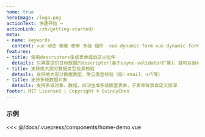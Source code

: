```yaml
---
home: true
heroImage: /logo.png
actionText: 快速开始 →
actionLink: /zh/getting-started/
meta:
- name: keywords
  content: vue 动态 嵌套 表单 多级 组件  vue-dynamic-form vue-dynamic-form-component
features:
- title: 使用descriptors生成表单或自定义组件
  details: 只需要提供目标数据的descriptor(基于async-validator扩展)，就可以自动生成对应的表单元素(基于element-ui)
- title: 支持绝大部分数据类型及其校验
  details: 支持绝大部分数据类型、常见类型校验（如：email、url等）
- title: 支持多级数据对象
  details: 支持多级对象、数组，自动生成多级嵌套表单，子表单背景自定义加深
footer: MIT Licensed | Copyright © QuincyChen
---
```




### 示例

<code-demo name="home-demo" :collapse="false" lang="zh_CN"></code-demo>

<<< @/docs/.vuepress/components/home-demo.vue


